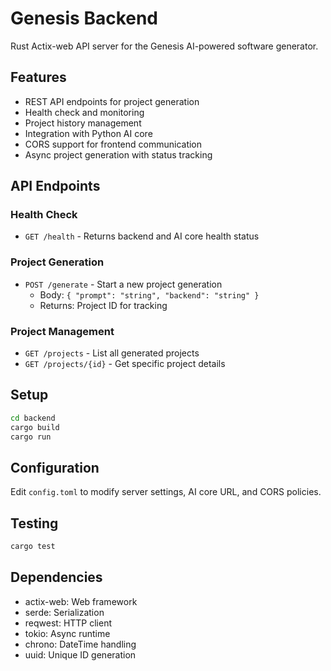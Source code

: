 # Genesis Backend

Rust Actix-web API server for the Genesis AI-powered software generator.

## Features
- REST API endpoints for project generation
- Health check and monitoring
- Project history management
- Integration with Python AI core
- CORS support for frontend communication
- Async project generation with status tracking

## API Endpoints

### Health Check
- `GET /health` - Returns backend and AI core health status

### Project Generation
- `POST /generate` - Start a new project generation
  - Body: `{ "prompt": "string", "backend": "string" }`
  - Returns: Project ID for tracking

### Project Management
- `GET /projects` - List all generated projects
- `GET /projects/{id}` - Get specific project details

## Setup
```bash
cd backend
cargo build
cargo run
```

## Configuration
Edit `config.toml` to modify server settings, AI core URL, and CORS policies.

## Testing
```bash
cargo test
```

## Dependencies
- actix-web: Web framework
- serde: Serialization
- reqwest: HTTP client
- tokio: Async runtime
- chrono: DateTime handling
- uuid: Unique ID generation 